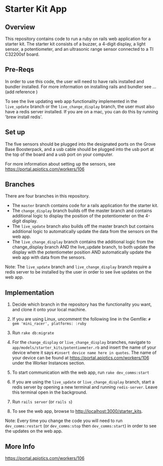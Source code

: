 # Starter Kit App

## Overview
This repository contains code to run a ruby on rails web application for a starter kit.  The starter kit consists of a buzzer, a 4-digit display, a light sensor, a potentiometer, and an ultrasonic range sensor connected to a TI C32200sf board.


## Pre-Reqs

In order to use this code, the user will need to have rails installed and bundler installed. For more information on installing rails and bundler see …(add reference ) 

To see the live updating web app functionality implemented in the `live_update` branch or the `live_change_display` branch, the user must also have a redis server installed.  If you are on a mac, you can do this by running 'brew install redis'.


## Set up

The five sensors should be plugged into the designated ports on the Grove Base Boosterpack, and a usb cable should be plugged into the usb port at the top of the board and a usb port on your computer.  

For more information about setting up the sensors, see <https://portal.apiotics.com/workers/106>

## Branches

There are four branches in this repository.

* The `master` branch contains code for a rails application for the starter kit.
* The `change_display` branch builds off the master branch and contains additional logic to display the position of the potentiometer on the 4-digit display.
* The `live_update` branch also builds off the master branch but contains additional logic to automatically update the data from the sensors on the web app. 
* The `live_change_display` branch contains the additional logic from the change_display branch AND the live_update branch, to both update the display with the potentiometer position AND automatically update the web app with data from the sensors.

Note: The `live_update` branch and `live_change_display` branch require a redis server to be installed by the user in order to see live updates on the web app.

## Implementation

1. Decide which branch in the repository has the functionality you want, and clone it onto your local machine.

2. If you are using Linux, uncomment the following line in the Gemfile:
`# gem 'mini_racer', platforms: :ruby`

3. Run `rake db:migrate`

4. For the `change_display` or `live_change_display` branches, navigate to `app/models/starter_kits/potentiometer.rb` and insert the name of your device where it says `#insert device name here in quotes`.  The name of your device can be found at <https://portal.apiotics.com/workers/106> under the Worker Instances section.

5. To start communication with the web app, run `rake dev_comms:start`

6. If you are using the `live_update` or `live_change_display` branch, start a redis server by opening a new terminal and running `redis-server`.  Leave this terminal open in the background.  

7. Run `rails server` (or `rails s`)

8. To see the web app, browse to <http://localhost:3000/starter_kits>.

Note: 
Every time you change the code you will need to run `dev_comms:restart` (or `dev_comms:stop` then `dev_comms:start`) in order to see the updates on the web app. 


## More Info
<https://portal.apiotics.com/workers/106>



